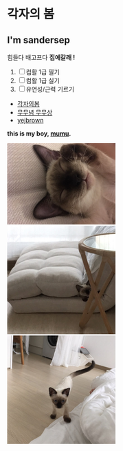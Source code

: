 <!DOCTYPE HTML>

<TITLE>* 각자의 봄 *</TITLE>
<META CHARSET="UTF-8">
<HEAD><h1> 각자의 봄 </h1></HEAD>

<BODY>
<h2> I'm sandersep </h2>

<body><p>힘들다
  배고프다
  <strong>집에갈래 !</strong></p>

<oL>
  <li><input type="checkbox">컴활 1급 필기</li>
  <li><input type="checkbox">컴활 1급 실기</li>
  <li><input type="checkbox">유연성/근력 기르기</li>
</oL>

<ul>
  <LI><a href="https://kmyjn.tistory.com/"target="_blank"title="각자의 봄 티스토리">각자의봄</a></h1></li>
  <li><a href="https://www.instagram.com/mumu_umum_/"target="_blank"
  title="mumu_umum_ 인스타그램">무무념 무무상</a></li>
  <li><a href="https://www.instagram.com/yejbrown/"target="_blank"
  title="yejbrown 인스타그램">yejbrown</a></li>
</ul>

<p><strong>this is my boy, <u>mumu</u>.</strong></p>
<img src="KakaoTalk_20190916_090028957_13.jpg" width="50%">
<img src="KakaoTalk_20190909_080707553_08.jpg" width="50%">
<img src="KakaoTalk_20190909_080707553_07.jpg" width="50%">

</BODY>
